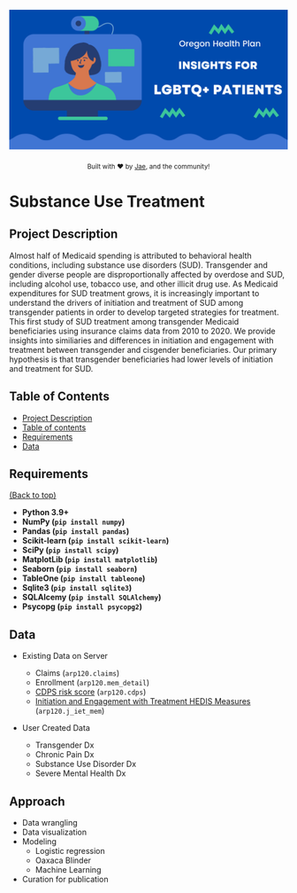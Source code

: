 ![](./images/ohp_banner.png)

<p align="center">
  <sub>
    Built with ❤︎ by
    <a href="https://github.com/jaedowning">Jae</a>, 
    and the community!
  </sub>
</p>

# Substance Use Treatment

## Project Description

Almost half of Medicaid spending is attributed to behavioral health conditions, including substance use disorders (SUD). Transgender and gender diverse people are disproportionally affected by overdose and SUD, including alcohol use, tobacco use, and other illicit drug use. As Medicaid expenditures for SUD treatment grows, it is increasingly important to understand the drivers of initiation and treatment of SUD among transgender patients in order to develop targeted strategies for treatment. This first study of SUD treatment among transgender Medicaid beneficiaries using insurance claims data from 2010 to 2020. We provide insights into similiaries and differences in initiation and engagement with treatment between transgender and cisgender beneficiaries. Our primary hypothesis is that transgender beneficiaries had lower levels of initiation and treatment for SUD.

## Table of Contents
- [Project Description](#project-description)
- [Table of contents](#table-of-contents)
- [Requirements](#requirements)
- [Data](#data)


## Requirements
[(Back to top)](#table-of-contents)

* **Python 3.9+**
* **NumPy (`pip install numpy`)**
* **Pandas (`pip install pandas`)**
* **Scikit-learn (`pip install scikit-learn`)**
* **SciPy (`pip install scipy`)**
* **MatplotLib (`pip install matplotlib`)**
* **Seaborn (`pip install seaborn`)**
* **TableOne (`pip install tableone`)**
* **Sqlite3 (`pip install sqlite3`)**
* **SQLAlcemy (`pip install SQLAlchemy`)**
* **Psycopg (`pip install psycopg2`)**

## Data 

- Existing Data on Server
  - Claims (`arp120.claims`)
  - Enrollment (`arp120.mem_detail`)
  - [CDPS risk score](https://www.cms.gov/Research-Statistics-Data-and-Systems/Research/HealthCareFinancingReview/List-of-Past-Articles-Items/CMS1191627) (`arp120.cdps`)
  - [Initiation and Engagement with Treatment HEDIS Measures](https://www.ncqa.org/hedis/measures/initiation-and-engagement-of-alcohol-and-other-drug-abuse-or-dependence-treatment/) (`arp120.j_iet_mem`)
  
- User Created Data
  - Transgender Dx
  - Chronic Pain Dx
  - Substance Use Disorder Dx
  - Severe Mental Health Dx

## Approach

- Data wrangling
- Data visualization
- Modeling
  - Logistic regression
  - Oaxaca Blinder
  - Machine Learning
- Curation for publication

